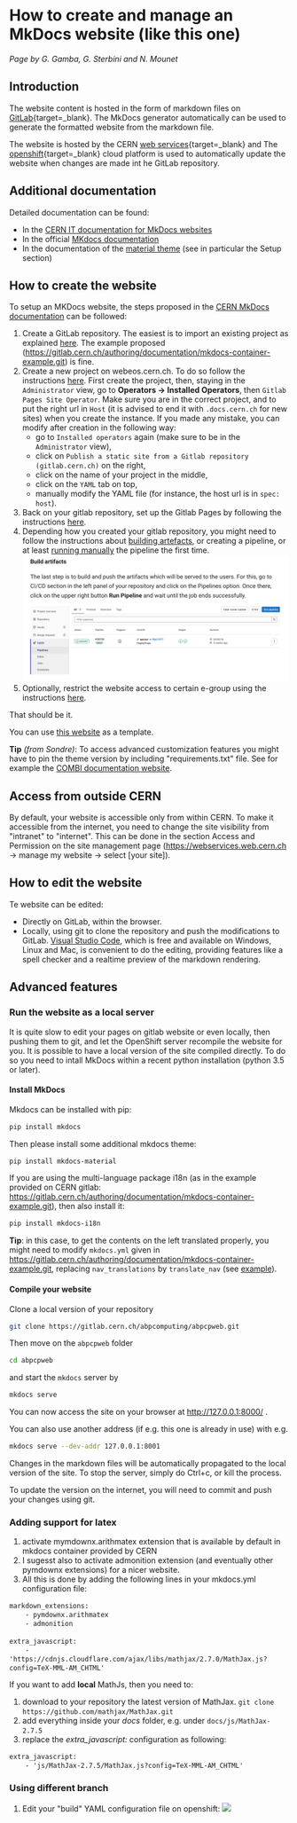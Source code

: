 # How to create and manage an MkDocs website (like this one)

*Page by G. Gamba, G. Sterbini and N. Mounet*



## Introduction

The website content is hosted in the form of markdown files on [GitLab](https://gitlab.cern.ch/){target=_blank}. The MkDocs generator automatically can be used to generate the formatted website from the markdown file.

The website  is hosted by the CERN [web services](https://webservices.web.cern.ch/webservices/){target=_blank} and The [openshift](https://openshift.cern.ch/){target=_blank} cloud platform is used to automatically update the website when changes are made int he GitLab repository.

## Additional documentation

Detailed documentation can be found:

 - In the [CERN IT documentation for MkDocs websites](https://how-to.docs.cern.ch) 
 - In the official [MKdocs documentation](https://www.mkdocs.org)
 - In the documentation of the [material theme](https://squidfunk.github.io/mkdocs-material/) (see in particular the Setup section)

## How to create the website

To setup an MKDocs website, the steps proposed in the [CERN MkDocs documentation](https://how-to.docs.cern.ch) can be followed:

1. Create a GitLab repository. The easiest is to import an existing project as explained [here](https://how-to.docs.cern.ch/gitlabpagessite/create_site/creategitlabrepo/create_with_mkdocs/#a-import-project). The example proposed (https://gitlab.cern.ch/authoring/documentation/mkdocs-container-example.git) is fine.
2. Create a new project on webeos.cern.ch. To do so follow the instructions [here](https://how-to.docs.cern.ch/gitlabpagessite/create_site/create_webeos_project/). First create the project, then, staying in the `Administrator` view, go to **Operators -> Installed Operators**, then `Gitlab Pages Site Operator`. Make sure you are in the correct project, and to put the right url in `Host` (it is advised to end it with `.docs.cern.ch` for new sites) when you create the instance. If you made any mistake, you can modify after creation in the following way:
    - go to `Installed operators` again (make sure to be in the `Administrator` view),
    - click on `Publish a static site from a Gitlab repository (gitlab.cern.ch)` on the right,
    - click on the name of your project in the middle,
    - click on the `YAML` tab on top,
    - manually modify the YAML file (for instance, the host url is in `spec: host`).
3. Back on your gitlab repository, set up the Gitlab Pages by following the instructions [here](https://how-to.docs.cern.ch/gitlabpagessite/create_site/set_up_pages/).
4. Depending how you created your gitlab repository, you might need to follow the instructions about [building artefacts](https://how-to.docs.cern.ch/gitlabpagessite/create_site/creategitlabrepo/create_with_mkdocs/#build-artifacts), or creating a pipeline, or at least [running manually](https://how-to.docs.cern.ch/gitlabpagessite/create_site/creategitlabrepo/create_with_template/#build-artifacts) the pipeline the first time.
![](figures/build_artefacts.png)
5. Optionally, restrict the website access to certain e-group using the instructions [here](https://how-to.docs.cern.ch/advanced/restricted_egroups/).

That should be it.

You can use [this website](http://abpcomputing.web.cern.ch) as a template. 

**Tip** *(from Sondre)*: To access advanced customization features you might have to pin the theme version by including "requirements.txt" file. See for example the [COMBI documentation website](https://combi.web.cern.ch). 

## Access from outside CERN
By default, your website is accessible only from within CERN. To make it accessible from the internet, you need to change the site visibility from "intranet" to "internet". This can be done in the section Access and Permission on the site management page (https://webservices.web.cern.ch -> manage my website -> select [your site]).

## How to edit the website

Te website can be edited:
  - Directly on GitLab, within the browser.
  - Locally, using git to clone the repository and push the modifications to GitLab. [Visual Studio Code](https://code.visualstudio.com), which is free and available on Windows, Linux and Mac, is convenient to do the editing, providing features like a spell checker and a realtime preview of the markdown rendering.


## Advanced features

### Run the website as a local server

It is quite slow to edit your pages on gitlab website or even locally, then pushing them to git, and let the OpenShift server recompile the website for you. It is possible to have a local version of the site compiled directly. To do so you need to intall MkDocs within a recent python installation (python 3.5 or later).

#### Install MkDocs
Mkdocs can be installed with pip:
```bash
pip install mkdocs
```

Then please install some additional mkdocs theme:
```bash
pip install mkdocs-material
```

If you are using the multi-language package i18n (as in the example provided on CERN gitlab: https://gitlab.cern.ch/authoring/documentation/mkdocs-container-example.git), then also install it:
```bash
pip install mkdocs-i18n
```

**Tip**: in this case, to get the  contents on the left translated properly, you might need to modify `mkdocs.yml` given in https://gitlab.cern.ch/authoring/documentation/mkdocs-container-example.git, replacing `nav_translations` by `translate_nav` (see [example](https://gitlab.com/mkdocs-i18n/mkdocs-i18n/-/blob/main/mkdocs.yml)).

#### Compile your website

Clone a local version of your repository 
```bash
git clone https://gitlab.cern.ch/abpcomputing/abpcpweb.git
```
Then move on the ```abpcpweb``` folder
```bash
cd abpcpweb
```
and start the ```mkdocs``` server by
```bash
mkdocs serve
```

You can now access the site on your browser at
http://127.0.0.1:8000/ .

You can also use another address (if e.g. this one is already in use) with e.g.
```bash
mkdocs serve --dev-addr 127.0.0.1:8001
```

Changes in the markdown files will be automatically propagated to the local version of the site. To stop the server, simply do Ctrl+c, or kill the process.

To update the version on the internet, you will need to commit and push your changes using git.

### Adding support for latex
1. activate mymdownx.arithmatex extension that is available by default in mkdocs container provided by CERN
2. I sugesst also to activate admonition extension (and eventually other pymdownx extensions) for a nicer website.
3. All this is done by adding the following lines in your mkdocs.yml configuration file:
```
markdown_extensions:
    - pymdownx.arithmatex
    - admonition

extra_javascript:
    - 'https://cdnjs.cloudflare.com/ajax/libs/mathjax/2.7.0/MathJax.js?config=TeX-MML-AM_CHTML'
```

If you want to add **local** MathJs, then you need to:
1. download to your repository the latest version of MathJax.
``
git clone https://github.com/mathjax/MathJax.git
``
2. add everything inside your *docs* folder, e.g. under
``
docs/js/MathJax-2.7.5
``
3. replace the *extra_javascript:* configuration as following:
```
extra_javascript:
    - 'js/MathJax-2.7.5/MathJax.js?config=TeX-MML-AM_CHTML'
```



### Using different branch

1. Edit your "build" YAML configuration file on openshift:
![](https://codimd.web.cern.ch/uploads/upload_aa26c7a7b1276be5c4c3386eff21be36.png)










